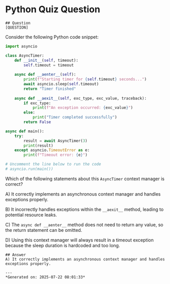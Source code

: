 # Python Quiz Question
    
    ## Question
    [QUESTION]  
Consider the following Python code snippet:

```python
import asyncio

class AsyncTimer:
    def __init__(self, timeout):
        self.timeout = timeout
    
    async def __aenter__(self):
        print(f"Starting timer for {self.timeout} seconds...")
        await asyncio.sleep(self.timeout)
        return "Timer finished"
    
    async def __aexit__(self, exc_type, exc_value, traceback):
        if exc_type:
            print(f"An exception occurred: {exc_value}")
        else:
            print("Timer completed successfully")
        return False

async def main():
    try:
        result = await AsyncTimer(3)
        print(result)
    except asyncio.TimeoutError as e:
        print(f"Timeout error: {e}")

# Uncomment the line below to run the code
# asyncio.run(main())
```

Which of the following statements about this `AsyncTimer` context manager is correct?

A) It correctly implements an asynchronous context manager and handles exceptions properly.

B) It incorrectly handles exceptions within the `__aexit__` method, leading to potential resource leaks.

C) The `async def __aenter__` method does not need to return any value, so the return statement can be omitted.

D) Using this context manager will always result in a timeout exception because the sleep duration is hardcoded and too long.
    
    ## Answer
    A) It correctly implements an asynchronous context manager and handles exceptions properly.
    
    ---
    *Generated on: 2025-07-22 08:01:33*
    